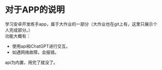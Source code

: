 # 对于APP的说明
学习安卓开发练手app，属于大作业的一部分（大作业也在git上有，这里只展示个人完成部分。）<br>
功能大概有：<br>
- 使用api和ChatGPT进行交互。<br>
- 如遇网络故障，会报错。
  
api为内置，用完了就没了。
